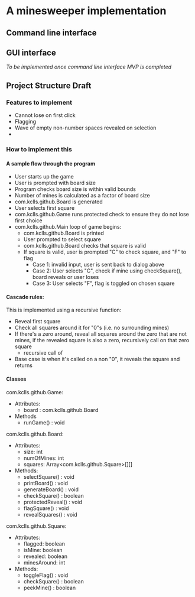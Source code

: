 # A minesweeper implementation

## Command line interface

## GUI interface
*To be implemented once command line interface MVP is completed* 

## Project Structure Draft
### Features to implement
- Cannot lose on first click
- Flagging
- Wave of empty non-number spaces revealed on selection
- 

### How to implement this

#### A sample flow through the program
- User starts up the game
- User is prompted with board size
- Program checks board size is within valid bounds
- Number of mines is calculated as a factor of board size
- com.kclls.github.Board is generated
- User selects first square
- com.kclls.github.Game runs protected check to ensure they do not lose first choice
- com.kclls.github.Main loop of game begins:
    - com.kclls.github.Board is printed
    - User prompted to select square
    - com.kclls.github.Board checks that square is valid
    - If square is valid, user is prompted "C" to check square, and "F" to flag
        - Case 1: invalid input, user is sent back to dialog above
        - Case 2: User selects "C", check if mine using checkSquare(), board reveals or user loses
        - Case 3: User selects "F", flag is toggled on chosen square

#### Cascade rules:
This is implemented using a recursive function:
- Reveal first square
- Check all squares around it for "0"s (i.e. no surrounding mines)
- If there's a zero around, reveal all squares around the zero that are not mines, if the revealed square is also a zero, recursively call on that zero square
    - recursive call of 
- Base case is when it's called on a non "0", it reveals the square and returns

#### Classes
com.kclls.github.Game:
- Attributes:
    - board : com.kclls.github.Board
- Methods
    - runGame() : void

com.kclls.github.Board:
- Attributes:
    - size: int
    - numOfMines: int
    - squares: Array<com.kclls.github.Square>[][]
- Methods:
    - selectSquare() : void
    - printBoard() : void
    - generateBoard() : void
    - checkSquare() : boolean
    - protectedReveal() : void
    - flagSquare() : void
    - revealSquares() : void

com.kclls.github.Square:
- Attributes:
    - flagged: boolean
    - isMine: boolean
    - revealed: boolean
    - minesAround: int
- Methods:
    - toggleFlag() : void
    - checkSquare() : boolean
    - peekMine() : boolean

